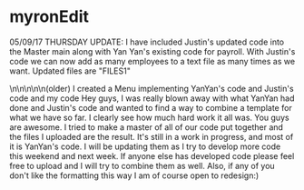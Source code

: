 # myronEdit
05/09/17 THURSDAY UPDATE:
I have included Justin's updated code into the Master main along with Yan Yan's existing code for payroll. With Justin's code we can now add as many employees to a text file as many times as we want. Updated files are "FILES1"


\n\n\n\n\n(older)
I created a Menu implementing YanYan's code and Justin's code and my code
Hey guys, I was really blown away with what YanYan had done and Justin's code and wanted to find a way to combine a template for what we have so far. I clearly see how much hard work it all was. You guys are awesome. I tried to make a master of all of our code put together and the files I uploaded are the result. It's still in a work in progress, and most of it is YanYan's code. I will be updating them as I try to develop more code this weekend and next week. If anyone else has developed code please feel free to upload and I will try to combine them as well. Also, if any of you don't like the formatting this way I am of course open to redesign:)
